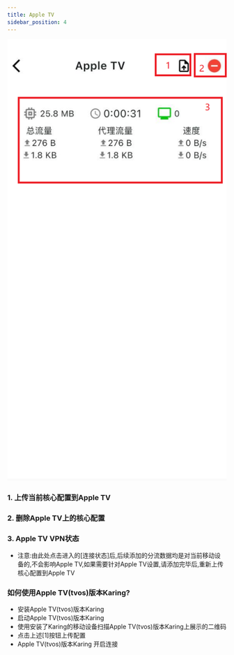 ```yaml
---
title: Apple TV
sidebar_position: 4
---
```



![](./img/appletv-home.png#center)

### 1. 上传当前核心配置到Apple TV
### 2. 删除Apple TV上的核心配置
### 3. Apple TV VPN状态
- 注意:由此处点击进入的[连接状态]后,后续添加的分流数据均是对当前移动设备的,不会影响Apple TV,如果需要针对Apple TV设置,请添加完毕后,重新上传核心配置到Apple TV

### 如何使用Apple TV(tvos)版本Karing?
- 安装Apple TV(tvos)版本Karing
- 启动Apple TV(tvos)版本Karing
- 使用安装了Karing的移动设备扫描Apple TV(tvos)版本Karing上展示的二维码
- 点击上述[1]按钮上传配置
- Apple TV(tvos)版本Karing 开启连接
